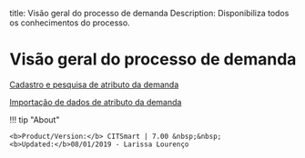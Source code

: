 title:  Visão geral do processo de demanda
Description: Disponibiliza todos os conhecimentos do processo. 
# Visão geral do processo de demanda

[Cadastro e pesquisa de atributo da demanda](/pt-br/citsmart-platform-7/processes/demand/demand-attribute.html)

[Importação de dados de atributo da demanda](/pt-br/citsmart-platform-7/processes/demand/demand-import.html)

!!! tip "About"

    <b>Product/Version:</b> CITSmart | 7.00 &nbsp;&nbsp;
    <b>Updated:</b>08/01/2019 - Larissa Lourenço
